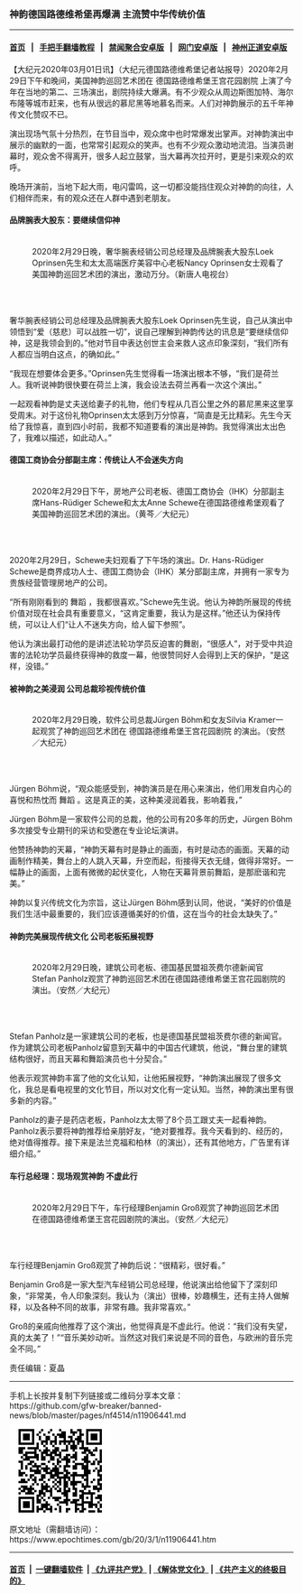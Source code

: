 ### 神韵德国路德维希堡再爆满 主流赞中华传统价值
------------------------

#### [首页](https://github.com/gfw-breaker/banned-news/blob/master/README.md) &nbsp;&nbsp;|&nbsp;&nbsp; [手把手翻墙教程](https://github.com/gfw-breaker/guides/wiki) &nbsp;&nbsp;|&nbsp;&nbsp; [禁闻聚合安卓版](https://github.com/gfw-breaker/bn-android) &nbsp;&nbsp;|&nbsp;&nbsp; [网门安卓版](https://github.com/oGate2/oGate) &nbsp;&nbsp;|&nbsp;&nbsp; [神州正道安卓版](https://github.com/SzzdOgate/update) 



<div><p>
 【大纪元2020年03月01日讯】（大纪元德国路德维希堡记者站报导）2020年2月29日下午和晚间，美国神韵巡回艺术团在
 <ok href="https://www.epochtimes.com/gb/tag/%E5%BE%B7%E5%9B%BD%E8%B7%AF%E5%BE%B7%E7%BB%B4%E5%B8%8C%E5%A0%A1%E7%8E%8B%E5%AE%AB%E8%8A%B1%E5%9B%AD%E5%89%A7%E9%99%A2.html">
  德国路德维希堡王宫花园剧院
 </ok>
 上演了今年在当地的第二、三场演出，剧院持续大爆满。有不少观众从周边斯图加特、海尔布隆等城市赶来，也有从很远的慕尼黑等地慕名而来。人们对神韵展示的五千年神传文化赞叹不已。
</p>
<p>
 演出现场气氛十分热烈，在节目当中，观众席中也时常爆发出掌声。对神韵演出中展示的幽默的一面，也常常引起观众的笑声。也有不少观众激动地流泪。当演员谢幕时，观众舍不得离开，很多人起立鼓掌，当大幕再次拉开时，更是引来观众的欢呼。
</p>
<p>
 晚场开演前，当地下起大雨，电闪雷鸣，这一切都没能挡住观众对神韵的向往，人们相伴而来，有的观众还在人群中遇到老朋友。
</p>
<h4>
 品牌腕表大股东：要继续信仰神
</h4>
<figure class="wp-caption aligncenter" id="attachment_11906366" style="width: 450px">
 <ok href="http://i.epochtimes.com/assets/uploads/2020/03/200229182718976.jpg">
  <img alt="" class="wp-image-11906366 size-medium" src="http://i.epochtimes.com/assets/uploads/2020/03/200229182718976-450x300.jpg"/>
 </ok>
 <br/><figcaption class="wp-caption-text">
  2020年2月29日晚，奢华腕表经销公司总经理及品牌腕表大股东Loek Oprinsen先生和太太高端医疗美容中心老板Nancy Oprinsen女士观看了美国神韵巡回艺术团的演出，激动万分。（新唐人电视台）
 </figcaption><br/>
</figure><br/>
<p>
 奢华腕表经销公司总经理及品牌腕表大股东Loek Oprinsen先生说，自己从演出中领悟到“爱（慈悲）可以战胜一切”，说自己理解到神韵传达的讯息是“要继续信仰神，这是我领会到的。”他对节目中表达创世主会来救人这点印象深刻，“我们所有人都应当明白这点，的确如此。”
</p>
<p>
 “我现在想要体会更多。”Oprinsen先生觉得看一场演出根本不够，“我们是荷兰人。我听说神韵很快要在荷兰上演，我会设法去荷兰再看一次这个演出。”
</p>
<p>
 一起观看神韵是丈夫送给妻子的礼物，他们专程从几百公里之外的慕尼黑来这里享受周末。对于这份礼物Oprinsen太太感到万分惊喜，“简直是无比精彩。先生今天给了我惊喜，直到四小时前，我都不知道要看的演出是神韵。我觉得演出太出色了，我难以描述，如此动人。”
</p>
<h4>
 德国工商协会分部副主席：传统让人不会迷失方向
</h4>
<figure class="wp-caption aligncenter" id="attachment_11906591" style="width: 450px">
 <ok href="http://i.epochtimes.com/assets/uploads/2020/03/200229114447100101.jpg">
  <img alt="" class="wp-image-11906591 size-medium" src="http://i.epochtimes.com/assets/uploads/2020/03/200229114447100101-450x300.jpg"/>
 </ok>
 <br/><figcaption class="wp-caption-text">
  2020年2月29日下午，房地产公司老板、德国工商协会（IHK）分部副主席Hans-Rüdiger Schewe和太太Anne Schewe在德国路德维希堡观看了美国神韵巡回艺术团的演出。（黄芩／大纪元）
 </figcaption><br/>
</figure><br/>
<p>
 2020年2月29日，Schewe夫妇观看了下午场的演出。Dr. Hans-Rüdiger Schewe是商界成功人士、德国工商协会（IHK）某分部副主席，并拥有一家专为贵族经营管理房地产的公司。
</p>
<p>
 “所有刚刚看到的
 <ok href="https://www.epochtimes.com/gb/tag/%E8%88%9E%E8%B9%88.html">
  舞蹈
 </ok>
 ，我都很喜欢。”Schewe先生说。他认为神韵所展现的传统价值对现在社会具有重要意义，“这肯定重要，我认为是这样。”他还认为保持传统，可以让人们“让人不迷失方向，给人留下参照”。
</p>
<p>
 他认为演出最打动他的是讲述法轮功学员反迫害的舞剧，“很感人”，对于受中共迫害的法轮功学员最终获得神的救度一幕，他很赞同好人会得到上天的保护，“是这样，没错。”
</p>
<h4>
 被神韵之美浸润 公司总裁珍视传统价值
</h4>
<figure class="wp-caption aligncenter" id="attachment_11906600" style="width: 450px">
 <ok href="http://i.epochtimes.com/assets/uploads/2020/03/200229182711976.jpg">
  <img alt="" class="wp-image-11906600 size-medium" src="http://i.epochtimes.com/assets/uploads/2020/03/200229182711976-450x300.jpg"/>
 </ok>
 <br/><figcaption class="wp-caption-text">
  2020年2月29日晚，软件公司总裁Jürgen Böhm和女友Silvia Kramer一起观赏了神韵巡回艺术团在
  <ok href="https://www.epochtimes.com/gb/tag/%E5%BE%B7%E5%9B%BD%E8%B7%AF%E5%BE%B7%E7%BB%B4%E5%B8%8C%E5%A0%A1%E7%8E%8B%E5%AE%AB%E8%8A%B1%E5%9B%AD%E5%89%A7%E9%99%A2.html">
   德国路德维希堡王宫花园剧院
  </ok>
  的演出。（安然／大纪元）
 </figcaption><br/>
</figure><br/>
<p>
 Jürgen Böhm说，“观众能感受到，神韵演员是在用心来演出，他们用发自内心的喜悦和热忱而
 <ok href="https://www.epochtimes.com/gb/tag/%E8%88%9E%E8%B9%88.html">
  舞蹈
 </ok>
 。这是真正的美，这种美浸润着我，影响着我，”
</p>
<p>
 Jürgen Böhm是一家软件公司的总裁，他的公司有20多年的历史，Jürgen Böhm多次接受专业期刊的采访和受邀在专业论坛演讲。
</p>
<p>
 他赞扬神韵的天幕，“神韵天幕有时是静止的画面，有时是动态的画面。天幕的动画制作精美，舞台上的人跳入天幕，升空而起，衔接得天衣无缝，做得非常好。一幅静止的画面，上面有微微的起伏变化，人物在天幕背景前舞蹈，是那麽谐和完美。”
</p>
<p>
 神韵以复兴传统文化为宗旨，这让Jürgen Böhm感到认同，他说，“美好的价值是我们生活中最重要的，我们应该遵循美好的价值，这在当今的社会太缺失了。”
</p>
<h4>
 神韵完美展现传统文化 公司老板拓展视野
</h4>
<figure class="wp-caption aligncenter" id="attachment_11906611" style="width: 450px">
 <ok href="http://i.epochtimes.com/assets/uploads/2020/03/200229182654976.jpg">
  <img alt="" class="wp-image-11906611 size-medium" src="http://i.epochtimes.com/assets/uploads/2020/03/200229182654976-450x300.jpg"/>
 </ok>
 <br/><figcaption class="wp-caption-text">
  2020年2月29日晚，建筑公司老板、德国基民盟祖茨费尔德新闻官Stefan Panholz观赏了神韵巡回艺术团在德国路德维希堡王宫花园剧院的演出。（安然／大纪元）
 </figcaption><br/>
</figure><br/>
<p>
 Stefan Panholz是一家建筑公司的老板，也是德国基民盟祖茨费尔德的新闻官。作为建筑公司老板Panholz留意到天幕中的中国古代建筑，他说，“舞台里的建筑结构很好，而且天幕和舞蹈演员也十分契合。”
</p>
<p>
 他表示观赏神韵丰富了他的文化认知，让他拓展视野，“神韵演出展现了很多文化，我总是看电视里的文化节目，所以对文化有一定认知。当然，神韵演出里有很多新的内容。”
</p>
<p>
 Panholz的妻子是药店老板，Panholz太太带了8个员工跟丈夫一起看神韵。Panholz表示要将神韵推荐给亲朋好友，“绝对要推荐。我今天看到的、经历的，绝对值得推荐。接下来是法兰克福和柏林（的演出），还有其他地方，广告里有详细介绍。”
</p>
<h4>
 车行总经理：现场观赏神韵 不虚此行
</h4>
<figure class="wp-caption aligncenter" id="attachment_11906616" style="width: 450px">
 <ok href="http://i.epochtimes.com/assets/uploads/2020/03/200229114425100101.jpg">
  <img alt="" class="wp-image-11906616 size-medium" src="http://i.epochtimes.com/assets/uploads/2020/03/200229114425100101-450x300.jpg"/>
 </ok>
 <br/><figcaption class="wp-caption-text">
  2020年2月29日下午，车行经理Benjamin Groß观赏了神韵巡回艺术团在德国路德维希堡王宫花园剧院的演出。（安然／大纪元）
 </figcaption><br/>
</figure><br/>
<p>
 车行经理Benjamin Groß观赏了神韵后说：“很精彩，很好看。”
</p>
<p>
 Benjamin Groß是一家大型汽车经销公司总经理，他说演出给他留下了深刻印象，“非常美，令人印象深刻。我认为（演出）很棒，妙趣横生，还有主持人做解释，以及各种不同的故事，非常有趣。我非常喜欢。”
</p>
<p>
 Groß的亲戚向他推荐了这个演出，他觉得真是不虚此行。他说：“我们没有失望，真的太美了！”“音乐美妙动听。当然这对我们来说是不同的音色，与欧洲的音乐完全不同。”
</p>
<p>
 责任编辑：夏晶
</p>
</div>
<hr/>
手机上长按并复制下列链接或二维码分享本文章：<br/>
https://github.com/gfw-breaker/banned-news/blob/master/pages/nf4514/n11906441.md <br/>
<a href='https://github.com/gfw-breaker/banned-news/blob/master/pages/nf4514/n11906441.md'><img src='https://github.com/gfw-breaker/banned-news/blob/master/pages/nf4514/n11906441.md.png'/></a> <br/>
原文地址（需翻墙访问）：https://www.epochtimes.com/gb/20/3/1/n11906441.htm


------------------------
#### [首页](https://github.com/gfw-breaker/banned-news/blob/master/README.md) &nbsp;|&nbsp; [一键翻墙软件](https://github.com/gfw-breaker/nogfw/blob/master/README.md) &nbsp;| [《九评共产党》](https://github.com/gfw-breaker/9ping.md/blob/master/README.md#九评之一评共产党是什么) | [《解体党文化》](https://github.com/gfw-breaker/jtdwh.md/blob/master/README.md) | [《共产主义的终极目的》](https://github.com/gfw-breaker/gczydzjmd.md/blob/master/README.md)


<img src='http://gfw-breaker.win/banned-news/pages/nf4514/n11906441.md' width='0px' height='0px'/>
